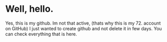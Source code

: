# Well, hello.

Yes, this is my github. Im not that active, (thats why this is my 72. account on GitHub) I just wanted to create github and not delete it in few days. You can check everything that is here.
